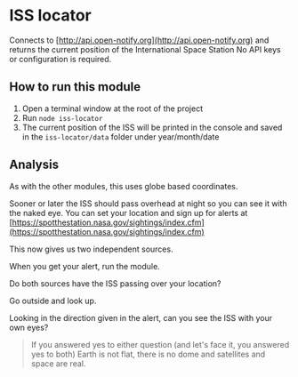 # ISS locator

Connects to [http://api.open-notify.org](http://api.open-notify.org) and returns the current position of the International Space Station
No API keys or configuration is required.

## How to run this module

1. Open a terminal window at the root of the project
2. Run `node iss-locator` 
3. The current position of the ISS will be printed in the console and saved in the `iss-locator/data` folder under year/month/date


## Analysis

As with the other modules, this uses globe based coordinates.

Sooner or later the ISS should pass overhead at night so you can see it with the naked eye. You can set your location and sign up for alerts at [https://spotthestation.nasa.gov/sightings/index.cfm](https://spotthestation.nasa.gov/sightings/index.cfm)

This now gives us two independent sources.

When you get your alert, run the module.

Do both sources have the ISS passing over your location?

Go outside and look up.

Looking in the direction given in the alert, can you see the ISS with your own eyes? 

> If you answered yes to either question (and let's face it, you answered yes to both) Earth is not flat, there is no dome and satellites and space are real.


